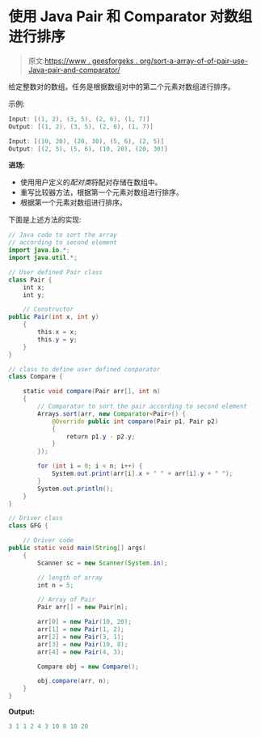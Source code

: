 # 使用 Java Pair 和 Comparator 对数组进行排序

> 原文:[https://www . geesforgeks . org/sort-a-array-of-of-pair-use-Java-pair-and-comparator/](https://www.geeksforgeeks.org/sort-an-array-of-pairs-using-java-pair-and-comparator/)

给定整数对的数组。任务是根据数组对中的第二个元素对数组进行排序。

示例:

```java
Input: [(1, 2), (3, 5), (2, 6), (1, 7)]
Output: [(1, 2), (3, 5), (2, 6), (1, 7)]

Input: [(10, 20), (20, 30), (5, 6), (2, 5)]
Output: [(2, 5), (5, 6), (10, 20), (20, 30)]

```

**进场:**

*   使用用户定义的*配对类*将配对存储在数组中。
*   重写比较器方法，根据第一个元素对数组进行排序。
*   根据第一个元素对数组进行排序。

下面是上述方法的实现:

```java
// Java code to sort the array
// according to second element
import java.io.*;
import java.util.*;

// User defined Pair class
class Pair {
    int x;
    int y;

    // Constructor
public Pair(int x, int y)
    {
        this.x = x;
        this.y = y;
    }
}

// class to define user defined conparator
class Compare {

    static void compare(Pair arr[], int n)
    {
        // Comparator to sort the pair according to second element
        Arrays.sort(arr, new Comparator<Pair>() {
            @Override public int compare(Pair p1, Pair p2)
            {
                return p1.y - p2.y;
            }
        });

        for (int i = 0; i < n; i++) {
            System.out.print(arr[i].x + " " + arr[i].y + " ");
        }
        System.out.println();
    }
}

// Driver class
class GFG {

    // Driver code
public static void main(String[] args)
    {
        Scanner sc = new Scanner(System.in);

        // length of array
        int n = 5;

        // Array of Pair
        Pair arr[] = new Pair[n];

        arr[0] = new Pair(10, 20);
        arr[1] = new Pair(1, 2);
        arr[2] = new Pair(3, 1);
        arr[3] = new Pair(10, 8);
        arr[4] = new Pair(4, 3);

        Compare obj = new Compare();

        obj.compare(arr, n);
    }
}
```

**Output:**

```java
3 1 1 2 4 3 10 8 10 20

```